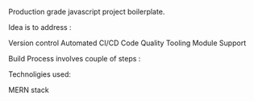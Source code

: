 Production grade javascript project boilerplate.

Idea is to address : 

Version control
Automated CI/CD
Code Quality
Tooling
Module Support 

Build Process involves couple of steps :




Technoligies used:

MERN stack
